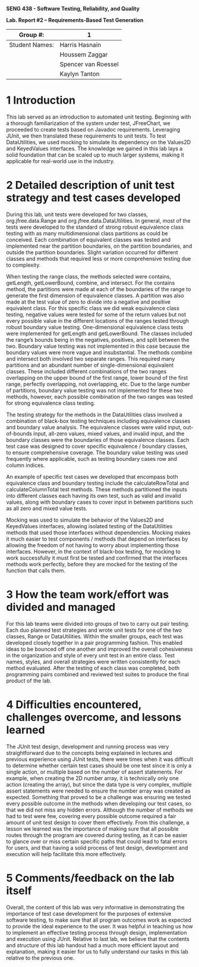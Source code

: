 **SENG 438 - Software Testing, Reliability, and Quality**

**Lab. Report \#2 – Requirements-Based Test Generation**

| Group \#:      |  1   |
| -------------- | --- |
| Student Names: |   Harris Hasnain   |
|                |   Houssem Zaggar  |
|                |   Spencer van Roessel  |
|                |   Kaylyn Tanton |

# 1 Introduction

This lab served as an introduction to automated unit testing. Beginning with a thorough familiarization of the system under test, JFreeChart, we proceeded to create tests based on Javadoc requirements. Leveraging JUnit, we then translated these requirements to unit tests. To test DataUtilities, we used mocking to simulate its dependency on the Values2D and KeyedValues interfaces. The knowledge we gained in this lab lays a solid foundation that can be scaled up to much larger systems, making it applicable for real-world use in the industry.

# 2 Detailed description of unit test strategy and test cases developed

During this lab, unit tests were developed for two classes, org.jfree.data.Range and org.jfree.data.DataUtilities. In general, most of the tests were developed to the standard of strong robust equivalence class testing with as many multidimensional class partitions as could be conceived. Each combination of equivalent classes was tested and implemented near the partition boundaries, on the partition boundaries, and outside the partition boundaries. Slight variation occurred for different classes and methods that required less or more comprehensive testing due to complexity. 

When testing the range class, the methods selected were contains, getLength, getLowerBound, combine, and intersect. For the contains method, the partitions were made at each of the boundaries of the range to generate the first dimension of equivalence classes. A partition was also made at the test value of zero to divide into a negative and positive equivalent class. For this specific class we did weak equivalence class testing, negative values were tested for some of the return values but not every possible value in the different locations of the ranges tested through robust boundary value testing. One-dimensional equivalence class tests were implemented for getLength and getLowerBound. The classes included the range’s bounds being in the negatives, positives, and split between the two. Boundary value testing was not implemented in this case because the boundary values were more vague and insubstantial. The methods combine and intersect both involved two separate ranges. This required many partitions and an abundant number of single-dimensional equivalent classes. These included different combinations of the two ranges overlapping on the upper bound of the first range, lower bound of the first range, perfectly overlapping, not overlapping, etc. Due to the large number of partitions, boundary value testing was not implemented for these two methods, however, each possible combination of the two ranges was tested for strong equivalence class testing. 

The testing strategy for the methods in the DataUtilities class involved a combination of black-box testing techniques including equivalence classes and boundary value analysis. The equivalence classes were valid input, out-of-bounds input, all-zero values, mixed values, and invalid input, and the boundary classes were the boundaries of those equivalence classes. Each test case was designed to cover specific equivalence / boundary classes, to ensure comprehensive coverage. The boundary value testing was used frequently where applicable, such as testing boundary cases row and column indices.

An example of specific test cases we developed that encompass both equivalence class and boundary testing include the calculateRowTotal and calculateColumnTotal test methods. These methods partitioned the inputs into different classes each having its own test, such as valid and invalid values, along with boundary cases to cover input in between partitions such as all zero and mixed value tests.

Mocking was used to simulate the behavior of the Values2D and KeyedValues interfaces, allowing isolated testing of the DataUtilities methods that used those interfaces without dependencies. Mocking makes it much easier to test components / methods that depend on interfaces by allowing the freedom of not having to worry about implementing those interfaces. However, in the context of black-box testing, for mocking to work successfully it must first be tested and confirmed that the interfaces methods work perfectly, before they are mocked for the testing of the function that calls them.

# 3 How the team work/effort was divided and managed

For this lab teams were divided into groups of two to carry out pair testing. Each duo planned test strategies and wrote unit tests for one of the two classes, Range or DataUtilities. Within the smaller groups, each test was developed closely together in a pair programming fashion. This enabled ideas to be bounced off one another and improved the overall cohesiveness in the organization and style of every unit test in an entire class. Test names, styles, and overall strategies were written consistently for each method evaluated. After the testing of each class was completed, both programming pairs combined and reviewed test suites to produce the final product of the lab. 

# 4 Difficulties encountered, challenges overcome, and lessons learned

The JUnit test design, development and running process was very straightforward due to the concepts being explained in lectures and previous experience using JUnit tests, there were times when it was difficult to determine whether certain test cases should be one test since it is only a single action, or multiple based on the number of assert statements. For example, when creating the 2D number array, it is technically only one action (creating the array), but since the data type is very complex, multiple assert statements were needed to ensure the number array was created as expected. Something that proved to be a challenge was ensuring we tested every possible outcome in the methods when developing our test cases, so that we did not miss any hidden errors. Although the number of methods we had to test were few, covering every possible outcome required a fair amount of unit test design to cover them effectively. From this challenge, a lesson we learned was the importance of making sure that all possible routes through the program are covered during testing, as it can be easier to glance over or miss certain specific paths that could lead to fatal errors for users, and that having a solid process of test design, development and execution will help facilitate this more effectively.

# 5 Comments/feedback on the lab itself

Overall, the content of this lab was very informative in demonstrating the importance of test case development for the purposes of extensive software testing, to make sure that all program outcomes work as expected to provide the ideal experience to the user. It was helpful in teaching us how to implement an effective testing process through design, implementation and execution using JUnit. Relative to last lab, we believe that the contents and structure of this lab handout had a much more efficient layout and explanation, making it easier for us to fully understand our tasks in this lab relative to the previous one.

